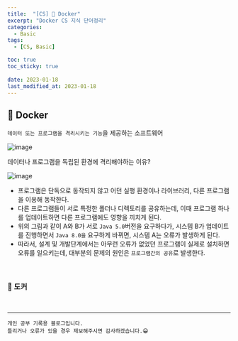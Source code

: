 ```yaml
---
title:  "[CS] 🚩 Docker"
excerpt: "Docker CS 지식 단어정리"
categories:
  - Basic
tags:
  - [CS, Basic]

toc: true
toc_sticky: true
 
date: 2023-01-18
last_modified_at: 2023-01-18
---
```


## 📖 Docker

`데이터 또는 프로그램을 격리시키는 기능`을 제공하는 소프트웨어  

![image](https://github.com/yyechan0602/yyechan0602.github.io/assets/37824506/ccf9b338-b3b4-4df4-9723-da92d9fd19fa)



<div class="notice--warning" markdown="1">
데이터나 프로그램을 독립된 환경에 격리해야하는 이유? 

![image](https://github.com/yyechan0602/yyechan0602.github.io/assets/37824506/9a3b2b6f-6e15-452d-bd56-dba0f429e641)

 - 프로그램은 단독으로 동작되지 않고 어던 실행 환경이나 라이브러리, 다른 프로그램을 이용해 동작한다.
 - 다른 프로그램들이 서로 특정한 폴더나 디렉토리를 공유하는데, 이때 프로그램 하나를 업데이트하면 다른 프로그램에도 영향을 끼치게 된다.
 - 위의 그림과 같이 A와 B가 서로 `Java 5.0`버전을 요구하다가, 시스템 B가 업데이트를 진행하면서 `Java 8.0을` 요구하게 바뀌면, 시스템 A는 오류가 발생하게 된다.
 - 따라서, 설계 및 개발단계에서는 아무런 오류가 없었던 프로그램이 실제로 설치하면 오류를 일으키는데, 대부분의 문제의 원인은 `프로그램간의 공유`로 발생한다.

</div>


<br>

### 🍄 도커



<br>

***
    개인 공부 기록용 블로그입니다.
    틀리거나 오류가 있을 경우 제보해주시면 감사하겠습니다.😁